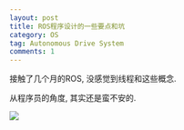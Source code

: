 ```yaml
---
layout: post
title: ROS程序设计的一些要点和坑
category: OS
tag: Autonomous Drive System
comments: 1
---
```


接触了几个月的ROS, 没感觉到线程和这些概念.

从程序员的角度, 其实还是蛮不安的. 

![](http://blog.iotwrt.com/images/ros.jpg)
